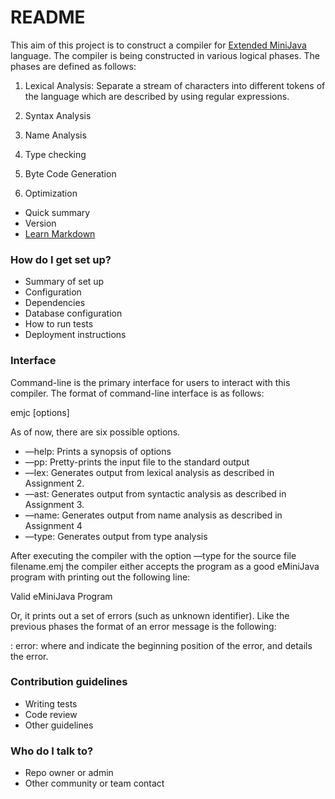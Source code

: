 # README #

This aim of this project is to construct a compiler for  [Extended MiniJava](https://cs.rit.edu/~hh/teaching/doku.php?id=cc17:eminijava) language. The compiler is being constructed in various logical phases. The phases are defined as follows: 

1. Lexical Analysis: Separate a stream of characters into different tokens of the language which are described by using regular expressions.

2. Syntax Analysis
3. Name Analysis
4. Type checking
5. Byte Code Generation
6. Optimization

* Quick summary
* Version
* [Learn Markdown](https://bitbucket.org/tutorials/markdowndemo)

### How do I get set up? ###

* Summary of set up
* Configuration
* Dependencies
* Database configuration
* How to run tests
* Deployment instructions

### Interface ###
Command-line is the primary interface for users to interact with this compiler. The format of command-line interface is as follows:

emjc [options] <source file>

As of now, there are six possible options. 

* ––help: Prints a synopsis of options
* ––pp: Pretty-prints the input file to the standard output
* ––lex: Generates output from lexical analysis as described in Assignment 2.
* ––ast: Generates output from syntactic analysis as described in Assignment 3.
* ––name: Generates output from name analysis as described in Assignment 4
* ––type: Generates output from type analysis

After executing the compiler with the option ––type for the source file filename.emj the compiler either accepts the program as a good eMiniJava program with printing out the following line:

Valid eMiniJava Program

Or, it prints out a set of errors (such as unknown identifier). Like the previous phases the format of an error message is the following:

<line>:<column> error:<description>
where <line> and <column> indicate the beginning position of the error, and <description> details the error.


### Contribution guidelines ###

* Writing tests
* Code review
* Other guidelines

### Who do I talk to? ###

* Repo owner or admin
* Other community or team contact